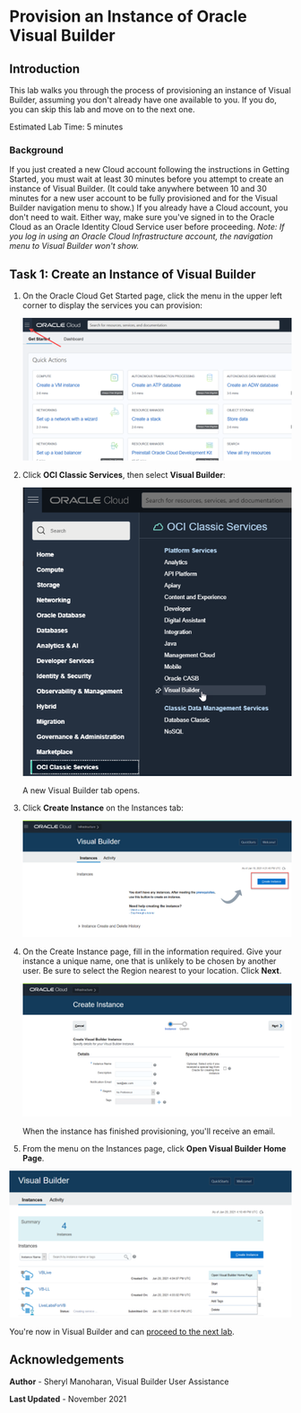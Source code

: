 # Provision an Instance of Oracle Visual Builder  

## Introduction

This lab walks you through the process of provisioning an instance of Visual Builder, assuming you don't already have one available to you.  If you do, you can skip this lab and move on to the next one.

Estimated Lab Time:  5 minutes

### Background

If you just created a new Cloud account following the instructions in Getting Started, you must wait at least 30 minutes before you attempt to create an instance of Visual Builder. (It could take anywhere between 10 and 30 minutes for a new user account to be fully provisioned and for the Visual Builder navigation menu to show.) If you already have a Cloud account, you don't need to wait. Either way, make sure you've signed in to the Oracle Cloud as an Oracle Identity Cloud Service user before proceeding. *Note: If you log in using an Oracle Cloud Infrastructure account, the navigation menu to Visual Builder won't show.*

## Task 1: Create an Instance of Visual Builder

1.  On the Oracle Cloud Get Started page, click the menu in the upper left corner to display the services you can provision:

    ![](./images/hamburger.png)

2.  Click **OCI Classic Services**, then select **Visual Builder**:

    ![](./images/platform.png)

    A new Visual Builder tab opens.  

3.  Click **Create Instance** on the Instances tab:

    ![](./images/create_instance.png)


4.  On the Create Instance page, fill in the information required.  Give your instance a unique name, one that is unlikely to be chosen by another user.  Be sure to select the Region nearest to your location.  Click **Next**.

    ![](./images/detail.png)

    When the instance has finished provisioning, you'll receive an email.  

5. From the menu on the Instances page, click **Open Visual Builder Home Page**.

  ![](./images/open.png)

You're now in Visual Builder and can [proceed to the next lab](#next). 

## Acknowledgements
**Author** - Sheryl Manoharan, Visual Builder User Assistance

**Last Updated** - November 2021
